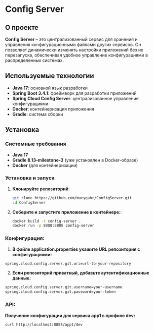 # Config Server

## О проекте

**Config Server** – это централизованный сервис для хранения и управления конфигурационными файлами других сервисов. Он позволяет динамически изменять настройки приложений без их перезапуска, обеспечивая удобное управление конфигурациями в распределенных системах.

## Используемые технологии

- **Java 17**: основной язык разработки
- **Spring Boot 3.4.1**: фреймворк для разработки приложений
- **Spring Cloud Config Server**: централизованное управление конфигурациями
- **Docker**: контейнеризация приложения
- **Gradle**: система сборки

## Установка

### Системные требования

- **Java 17**
- **Gradle 8.13-milestone-3** (уже установлен в Docker-образе)
- **Docker** (для контейнеризации)

### Установка и запуск

1. **Клонируйте репозиторий**:

   ```bash
   git clone https://github.com/macygabr/ConfigServer.git
   cd ConfigServer
   ```

2. **Соберите и запустите приложение в контейнере:**:

   ```bash
   docker build -t config-server .
   docker run -p 8888:8888 config-server
   ```
### Конфигурация:
   1. **В файле application.properties укажите URL репозитория с конфигурациями:**
   ```bash
   spring.cloud.config.server.git.uri=url-to-your-repository
   ```
   2. **Если репозиторий приватный, добавьте аутентификационные данные:**
   ```bash
spring.cloud.config.server.git.username=your-username
   spring.cloud.config.server.git.password=your-token
   ```
### API:
   **Получение конфигурации для сервиса app1 в профиле dev:**

   ```bash
   curl http://localhost:8888/app1/dev
   ```